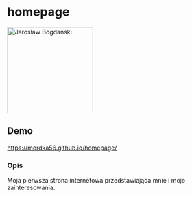 # homepage

<img class="image" width="200" height="200" src="https://i.imgur.com/ZFaUyt1.jpg" alt="Jarosław Bogdański">


## Demo
https://mordka56.github.io/homepage/


### Opis 
Moja pierwsza strona internetowa przedstawiająca mnie i moje zainteresowania.
